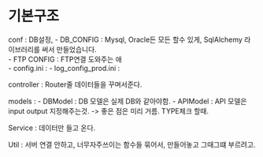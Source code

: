 # 기본구조 
conf : DB설정, 
    - DB_CONFIG : Mysql, Oracle든 모든 할수 있게, SqlAlchemy 라이브러리를 써서 만들었습니다.  
    - FTP CONFIG : FTP연결 도와주는 애   
    - config.ini : 
    - log_config_prod.ini : 

controller : Router줄 데이터들을 꾸며서준다.

models : 
    - DBModel : DB 모델은 실제 DB와 같아야함. 
    - APIModel : API 모델은 input output 지정해주는것.
      -> 좋은 점은 미리 거름. TYPE체크 할때.

Service : 데이터만 들고 온다. 

Util : 서버 연결 안하고, 너무자주쓰이는 함수들 묶어서, 만들어놓고 그때그떄 부르려고.
